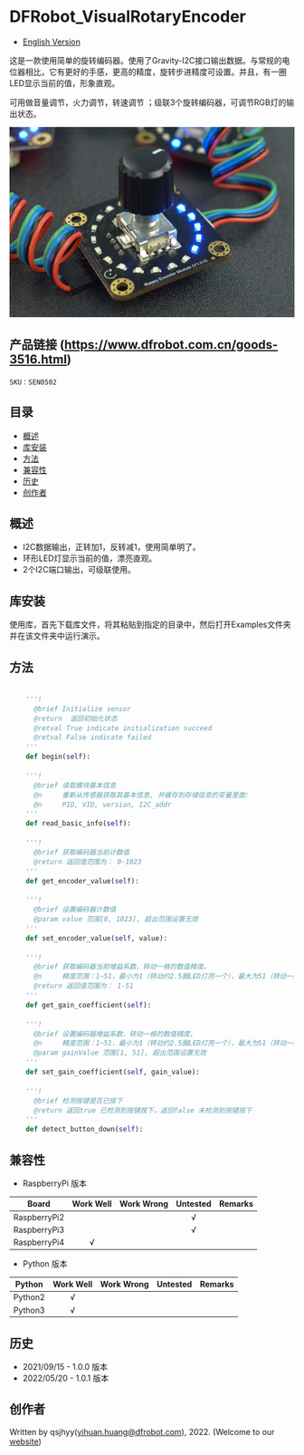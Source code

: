 # DFRobot_VisualRotaryEncoder
* [English Version](./README.md)

这是一款使用简单的旋转编码器。使用了Gravity-I2C接口输出数据。与常规的电位器相比，它有更好的手感，更高的精度，旋转步进精度可设置。并且，有一圈LED显示当前的值，形象直观。

可用做音量调节，火力调节，转速调节 ；级联3个旋转编码器，可调节RGB灯的输出状态。

![产品实物图](../../resources/images/VisualRotaryEncoder.png)


## 产品链接 (https://www.dfrobot.com.cn/goods-3516.html)
    SKU：SEN0502


## 目录

* [概述](#概述)
* [库安装](#库安装)
* [方法](#方法)
* [兼容性](#兼容性)
* [历史](#历史)
* [创作者](#创作者)


## 概述

* I2C数据输出，正转加1，反转减1，使用简单明了。<br>
* 环形LED灯显示当前的值，漂亮直观。<br>
* 2个I2C端口输出，可级联使用。<br>


## 库安装

使用库，首先下载库文件，将其粘贴到指定的目录中，然后打开Examples文件夹并在该文件夹中运行演示。


## 方法

```python

    '''!
      @brief Initialize sensor
      @return  返回初始化状态
      @retval True indicate initialization succeed
      @retval False indicate failed
    '''
    def begin(self):

    '''!
      @brief 读取模块基本信息
      @n     重新从传感器获取其基本信息, 并缓存到存储信息的变量里面:
      @n     PID, VID, version, I2C_addr
    '''
    def read_basic_info(self):

    '''!
      @brief 获取编码器当前计数值
      @return 返回值范围为： 0-1023
    '''
    def get_encoder_value(self):

    '''!
      @brief 设置编码器计数值
      @param value 范围[0, 1023], 超出范围设置无效
    '''
    def set_encoder_value(self, value):

    '''!
      @brief 获取编码器当前增益系数，转动一格的数值精度。
      @n     精度范围：1~51，最小为1（转动约2.5圈LED灯亮一个），最大为51（转动一格LED灯就亮起一个）。
      @return 返回值范围为： 1-51
    '''
    def get_gain_coefficient(self):

    '''!
      @brief 设置编码器增益系数，转动一格的数值精度。
      @n     精度范围：1~51，最小为1（转动约2.5圈LED灯亮一个），最大为51（转动一格LED灯就亮起一个）。
      @param gainValue 范围[1, 51], 超出范围设置无效
    '''
    def set_gain_coefficient(self, gain_value):

    '''!
      @brief 检测按键是否已按下
      @return 返回true 已检测到按键按下，返回false 未检测到按键按下
    '''
    def detect_button_down(self):

```


## 兼容性

* RaspberryPi 版本

| Board        | Work Well | Work Wrong | Untested | Remarks |
| ------------ | :-------: | :--------: | :------: | ------- |
| RaspberryPi2 |           |            |    √     |         |
| RaspberryPi3 |           |            |    √     |         |
| RaspberryPi4 |     √     |            |          |         |

* Python 版本

| Python  | Work Well | Work Wrong | Untested | Remarks |
| ------- | :-------: | :--------: | :------: | ------- |
| Python2 |     √     |            |          |         |
| Python3 |     √     |            |          |         |


## 历史

- 2021/09/15 - 1.0.0 版本
- 2022/05/20 - 1.0.1 版本


## 创作者

Written by qsjhyy(yihuan.huang@dfrobot.com), 2022. (Welcome to our [website](https://www.dfrobot.com/))
